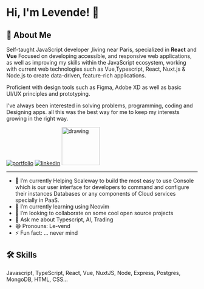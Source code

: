 
<!--
**Lawndlwd/Lawndlwd** is a ✨ _special_ ✨ repository because its `README.md` (this file) appears on your GitHub profile.

Here are some ideas to get you started:

- 🔭 I’m currently working on ...
- 🌱 I’m currently learning ...
- 👯 I’m looking to collaborate on ...
- 🤔 I’m looking for help with ...
- 💬 Ask me about ...
- 📫 How to reach me: ...
- 😄 Pronouns: ...
- ⚡ Fun fact: ...
-->
# Hi, I'm Levende! 👋

## 🚀 About Me

Self-taught JavaScript developer ,living near Paris, specialized in **React** and **Vue** Focused on developing accessible, and responsive web applications, as well as improving my skills within the JavaScript ecosystem, working with current web technologies such as Vue,Typescript, React, Nuxt.js & Node.js to create data-driven, feature-rich applications.

Proficient with design tools such as Figma, Adobe XD as well as basic UI/UX principles and prototyping.

I've always been interested in solving problems, programming, coding and Designing apps. all this was the best way for me to keep my interests growing in the right way.
<p align="center">

[![portfolio](https://img.shields.io/badge/my_portfolio-000?style=for-the-badge&logo=ko-fi&logoColor=white)](https://portfolio.levende.org/)
[![linkedin](https://img.shields.io/badge/linkedin-0A66C2?style=for-the-badge&logo=linkedin&logoColor=white)](https://www.linkedin.com/in/levend-mohammad/)
 <a href="https://stackoverflow.com/users/13854499/levend"> <img src="https://upload.wikimedia.org/wikipedia/commons/thumb/e/ef/Stack_Overflow_icon.svg/1200px-Stack_Overflow_icon.svg.png" alt="drawing" width="100"/>
</a> 
</p>

---

- 🔭 I’m currently Helping Scaleway to build the most easy to use Console which is our user interface for developers to command and configure their instances Databases or any components of Cloud services specially in PaaS.
- 🌱 I’m currently learning using Neovim
- 👯 I’m looking to collaborate on some cool open source projects
- 💬 Ask me about Typescript, AI, Trading
- 😄 Pronouns: Le-vend
- ⚡ Fun fact: ... never mind

 
## 🛠 Skills
Javascript, TypeScript, React, Vue, NuxtJS, Node, Express, Postgres, MongoDB, HTML, CSS...


